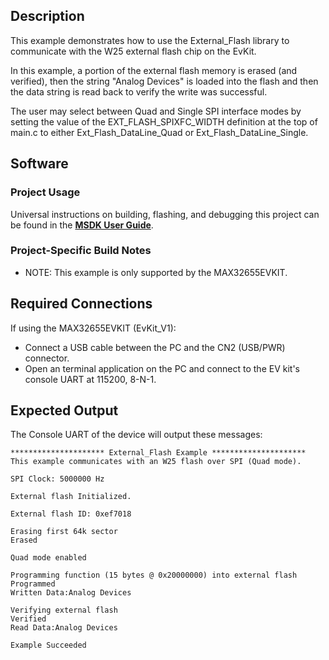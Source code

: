 ## Description

This example demonstrates how to use the External_Flash library to communicate with the W25 external flash chip on the EvKit.

In this example, a portion of the external flash memory is erased (and verified), then the string "Analog Devices" is loaded into the flash and then the data string is read back to verify the write was successful.

The user may select between Quad and Single SPI interface modes by setting the value of the EXT_FLASH_SPIXFC_WIDTH definition at the top of main.c to either Ext_Flash_DataLine_Quad or Ext_Flash_DataLine_Single. 

## Software

### Project Usage

Universal instructions on building, flashing, and debugging this project can be found in the **[MSDK User Guide](https://analogdevicesinc.github.io/msdk/USERGUIDE/)**.

### Project-Specific Build Notes

* NOTE: This example is only supported by the MAX32655EVKIT.

## Required Connections
If using the MAX32655EVKIT (EvKit\_V1):
-   Connect a USB cable between the PC and the CN2 (USB/PWR) connector.
-   Open an terminal application on the PC and connect to the EV kit's console UART at 115200, 8-N-1.

## Expected Output

The Console UART of the device will output these messages:

```
********************* External_Flash Example *********************
This example communicates with an W25 flash over SPI (Quad mode).

SPI Clock: 5000000 Hz

External flash Initialized.

External flash ID: 0xef7018

Erasing first 64k sector
Erased

Quad mode enabled

Programming function (15 bytes @ 0x20000000) into external flash
Programmed
Written Data:Analog Devices

Verifying external flash
Verified
Read Data:Analog Devices

Example Succeeded

```

